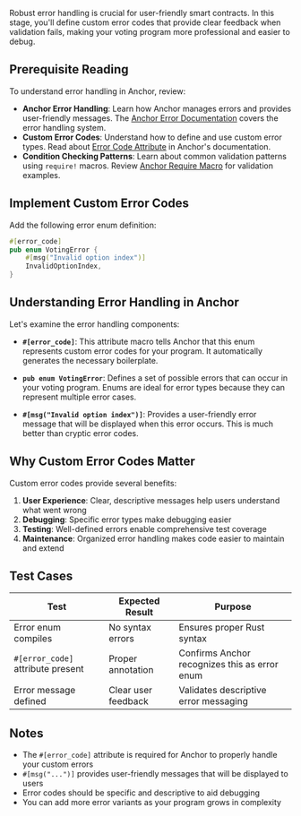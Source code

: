 Robust error handling is crucial for user-friendly smart contracts. In this
stage, you'll define custom error codes that provide clear feedback when
validation fails, making your voting program more professional and easier to
debug.

## Prerequisite Reading

To understand error handling in Anchor, review:

- **Anchor Error Handling**: Learn how Anchor manages errors and provides
  user-friendly messages. The [Anchor Error
  Documentation](https://www.anchor-lang.com/docs/features/errors) covers the
  error handling system.
- **Custom Error Codes**: Understand how to define and use custom error types.
  Read about [Error Code
  Attribute](https://docs.rs/anchor-lang/latest/anchor_lang/attr.error_code.html)
  in Anchor's documentation.
- **Condition Checking Patterns**: Learn about common validation patterns using
  `require!` macros. Review [Anchor Require
  Macro](https://www.anchor-lang.com/docs/features/errors#require) for
  validation examples.

## Implement Custom Error Codes

Add the following error enum definition:

```rust
#[error_code]
pub enum VotingError {
    #[msg("Invalid option index")]
    InvalidOptionIndex,
}
```

## Understanding Error Handling in Anchor

Let's examine the error handling components:

- **`#[error_code]`**: This attribute macro tells Anchor that this enum
  represents custom error codes for your program. It automatically generates the
  necessary boilerplate.

- **`pub enum VotingError`**: Defines a set of possible errors that can occur in
  your voting program. Enums are ideal for error types because they can
  represent multiple error cases.

- **`#[msg("Invalid option index")]`**: Provides a user-friendly error message
  that will be displayed when this error occurs. This is much better than
  cryptic error codes.

## Why Custom Error Codes Matter

Custom error codes provide several benefits:

1. **User Experience**: Clear, descriptive messages help users understand what
   went wrong
2. **Debugging**: Specific error types make debugging easier
3. **Testing**: Well-defined errors enable comprehensive test coverage
4. **Maintenance**: Organized error handling makes code easier to maintain and
   extend

## Test Cases

| Test | Expected Result | Purpose |
|------|-----------------|---------|
| Error enum compiles | No syntax errors | Ensures proper Rust syntax |
| `#[error_code]` attribute present | Proper annotation | Confirms Anchor recognizes this as error enum |
| Error message defined | Clear user feedback | Validates descriptive error messaging |

## Notes

- The `#[error_code]` attribute is required for Anchor to properly handle your custom errors
- `#[msg("...")]` provides user-friendly messages that will be displayed to users
- Error codes should be specific and descriptive to aid debugging
- You can add more error variants as your program grows in complexity
